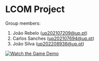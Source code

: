 # LCOM Project

Group members:

1. João Rebelo (up202107209@up.pt)
2. Carlos Sanches (up202107694@up.pt)
3. João Silva (up202208936@up.pt)

[![Watch the Game Demo](https://img.youtube.com/vi/gKsQNOVZxV0/maxresdefault.jpg)](https://www.youtube.com/watch?v=gKsQNOVZxV0)
